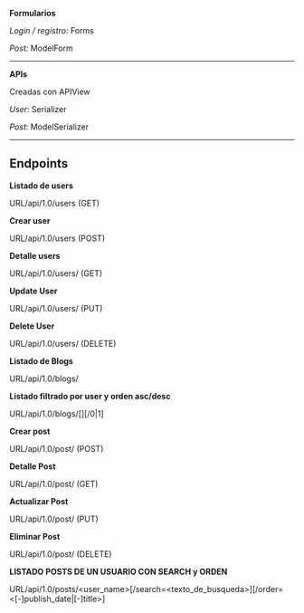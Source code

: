 
**Formularios**

*Login / registro:* Forms

*Post:* ModelForm


---
**APIs**

Creadas con APIView

*User*: Serializer

*Post*: ModelSerializer

---
Endpoints
--

**Listado de users**

URL/api/1.0/users (GET)

**Crear user**

URL/api/1.0/users (POST)

**Detalle users**

URL/api/1.0/users/<id user> (GET)

**Update User**

URL/api/1.0/users/<id user> (PUT)

**Delete User**

URL/api/1.0/users/<id user> (DELETE)

**Listado de Blogs**

URL/api/1.0/blogs/

**Listado filtrado por user y orden asc/desc**

URL/api/1.0/blogs/[<username>][/0|1]

**Crear post**

URL/api/1.0/post/ (POST)

**Detalle Post**

URL/api/1.0/post/<post id> (GET)

**Actualizar Post**

URL/api/1.0/post/<post id> (PUT)

**Eliminar Post**

URL/api/1.0/post/<post id> (DELETE)

**LISTADO POSTS DE UN USUARIO CON SEARCH y ORDEN**

URL/api/1.0/posts/<user_name>[/search=<texto_de_busqueda>][/order=<[-]publish_date|[-]title>]